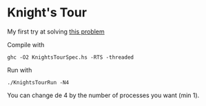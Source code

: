 
Knight's Tour
=============

My first try at solving [this problem](http://en.wikipedia.org/wiki/Knight's_tour) 


Compile with

    ghc -O2 KnightsTourSpec.hs -RTS -threaded

Run with

    ./KnightsTourRun -N4

You can change de 4 by the number of processes you want (min 1).
